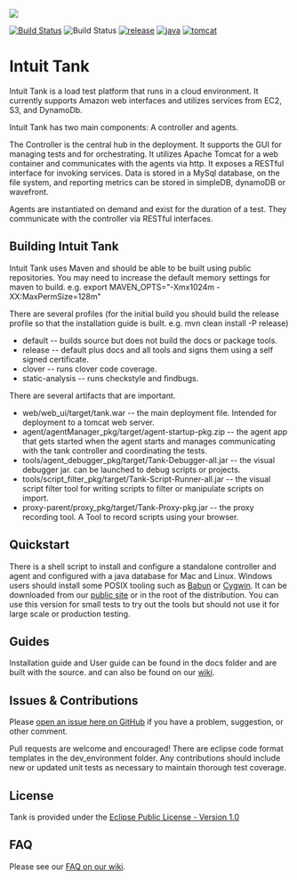 ![](https://raw.githubusercontent.com/intuit/tank/master/assets/TankLogo.gif)

[![Build Status](https://travis-ci.org/intuit/Tank.svg?branch=master)](https://travis-ci.org/intuit/Tank)
![Build Status](https://codebuild.us-east-2.amazonaws.com/badges?uuid=eyJlbmNyeXB0ZWREYXRhIjoiT1Nuc1prblk5Y0E3a05mRjF0QUtBblI0Rk1zTjZyZi9NMWNCaFg4cGlzL1dFN0xVMHgzcGt1ZCtBdFZjNWpMRkhXbGN2T1ZKSmpZbGQ3YjhyaWkzdkJBPSIsIml2UGFyYW1ldGVyU3BlYyI6IlpGbU5vTHM2cHQrbUowOVkiLCJtYXRlcmlhbFNldFNlcmlhbCI6MX0%3D&branch=master)
[![release](https://img.shields.io/badge/release-2.3.3-yellogreen.svg)](https://github.com/intuit/Tank/releases/tag/2.3.3)
[![java](https://img.shields.io/badge/java-1.8-blue.svg)](https://aws.amazon.com/corretto/)
[![tomcat](https://img.shields.io/badge/tomcat-8%20%7C%208.5%20%7C%209-blue.svg)](http://tomcat.apache.org/)
# Intuit Tank

Intuit Tank is a load test platform that runs in a cloud environment. It currently supports Amazon web interfaces and utilizes services from EC2, S3, and DynamoDb.

Intuit Tank has two main components: A controller and agents.

The Controller is the central hub in the deployment. It supports the GUI for managing tests and for orchestrating. It utilizes Apache Tomcat for a web container and communicates with the agents via http. 
It exposes a RESTful interface for invoking services. Data is stored in a MySql database, on the file system, and reporting metrics can be stored in simpleDB, dynamoDB or wavefront.

Agents are instantiated on demand and exist for the duration of a test. They communicate with the controller via RESTful interfaces.

## Building Intuit Tank
Intuit Tank uses Maven and should be able to be built using public repositories. 
You may need to increase the default memory settings for maven to build. e.g. export MAVEN_OPTS="-Xmx1024m -XX:MaxPermSize=128m"

There are several profiles (for the initial build you should build the release profile so that the installation guide is built. e.g. mvn clean install -P release)
* default -- builds source but does not build the docs or package tools.
* release -- default plus docs and all tools and signs them using a self signed certificate.
* clover -- runs clover code coverage.
* static-analysis -- runs checkstyle and findbugs.


There are several artifacts that are important.
* web/web_ui/target/tank.war -- the main deployment file. Intended for deployment to a tomcat web server.
* agent/agentManager_pkg/target/agent-startup-pkg.zip -- the agent app that gets started when the agent starts and manages communicating with the tank controller and coordinating the tests.
* tools/agent_debugger_pkg/target/Tank-Debugger-all.jar -- the visual debugger jar. can be launched to debug scripts or projects.
* tools/script_filter_pkg/target/Tank-Script-Runner-all.jar -- the visual script filter tool for writing scripts to filter or manipulate scripts on import.
* proxy-parent/proxy_pkg/target/Tank-Proxy-pkg.jar -- the proxy recording tool. A Tool to record scripts using your browser. 

## Quickstart
There is a shell script to install and configure a standalone controller and agent and configured with a java database for 
Mac and Linux. Windows users should install some POSIX tooling such as [Babun](http://babun.github.io) or [Cygwin](https://www.cygwin.com). 
It can be downloaded from our [public site](http://tank-public.s3-website-us-east-1.amazonaws.com/all-in-one.sh) or 
in the root of the distribution. You can use this version for small tests to try out the tools but should not use 
it for large scale or production testing.

## Guides
Installation guide and User guide can be found in the docs folder and are built with the source. and can also be found on our [wiki](https://github.com/intuit/Tank/wiki).

## Issues & Contributions
Please [open an issue here on GitHub](https://github.com/intuit/tank/issues/new) if you have a problem, suggestion, or other comment.

Pull requests are welcome and encouraged! There are eclipse code format templates in the dev_environment folder. 
Any contributions should include new or updated unit tests as necessary to maintain thorough test coverage.

## License
Tank is provided under the [Eclipse Public License - Version 1.0](http://www.eclipse.org/legal/epl-v10.html)

## FAQ
Please see our [FAQ on our wiki](https://github.com/intuit/Tank/wiki/FAQ).